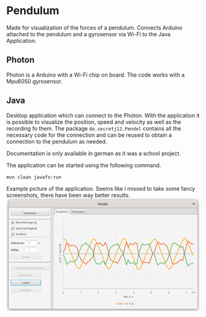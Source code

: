 # Pendulum

Made for visualization of the forces of a pendulum. Connects Arduino attached to the pendulum and a gyrosensor via Wi-Fi to the Java Application.

## Photon

Photon is a Arduino with a Wi-Fi chip on board. The code works with a Mpu6050 gyrosensor.

## Java

Desktop application which can connect to the Photon.
With the application it is possible to visualize the position, speed and velocity as well as the recording fo them.
The package `de.secretj12.Pendel` contains all the necessary code for the connection and can be reused to obtain
a connection to the pendulum as needed.

Documentation is only available in german as it was a school project.

The application can be started using the following command.
```bash
mvn clean javafx:run
```

Example picture of the application.
Seems like i missed to take some fancy screenshots, there have been way better results.
![Preview picture](demo_picture.png)